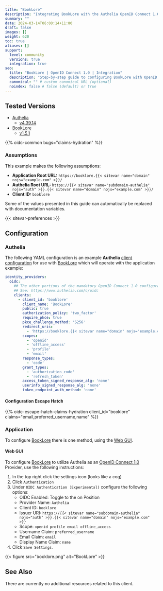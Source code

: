 ```yaml
---
title: "BookLore"
description: "Integrating BookLore with the Authelia OpenID Connect 1.0 Provider."
summary: ""
date: 2024-03-14T06:00:14+11:00
draft: false
images: []
weight: 620
toc: true
aliases: []
support:
  level: community
  versions: true
  integration: true
seo:
  title: "BookLore | OpenID Connect 1.0 | Integration"
  description: "Step-by-step guide to configuring BookLore with OpenID Connect 1.0 for secure SSO. Enhance your login flow using Authelia’s modern identity management."
  canonical: "" # custom canonical URL (optional)
  noindex: false # false (default) or true
---
```


## Tested Versions

- [Authelia]
  - [v4.39.14](https://github.com/authelia/authelia/releases/tag/v4.39.14)
- [BookLore]
  - [v1.5.1](https://github.com/booklore-app/booklore/releases/tag/v1.5.1)

{{% oidc-common bugs="claims-hydration" %}}

### Assumptions

This example makes the following assumptions:

- __Application Root URL:__ `https://booklore.{{< sitevar name="domain" nojs="example.com" >}}/`
- __Authelia Root URL:__ `https://{{< sitevar name="subdomain-authelia" nojs="auth" >}}.{{< sitevar name="domain" nojs="example.com" >}}/`
- __Client ID:__ `booklore`

Some of the values presented in this guide can automatically be replaced with documentation variables.

{{< sitevar-preferences >}}

## Configuration

### Authelia

The following YAML configuration is an example __Authelia__ [client configuration] for use with [BookLore] which will
operate with the application example:

```yaml {title="configuration.yml"}
identity_providers:
  oidc:
    ## The other portions of the mandatory OpenID Connect 1.0 configuration go here.
    ## See: https://www.authelia.com/c/oidc
    clients:
      - client_id: 'booklore'
        client_name: 'BookLore'
        public: true
        authorization_policy: 'two_factor'
        require_pkce: true
        pkce_challenge_method: 'S256'
        redirect_uris:
          - 'https://booklore.{{< sitevar name="domain" nojs="example.com" >}}/api/oidc'
        scopes:
          - 'openid'
          - 'offline_access'
          - 'profile'
          - 'email'
        response_types:
          - 'code'
        grant_types:
          - 'authorization_code'
          - 'refresh_token'
        access_token_signed_response_alg: 'none'
        userinfo_signed_response_alg: 'none'
        token_endpoint_auth_method: 'none'
```

#### Configuration Escape Hatch

{{% oidc-escape-hatch-claims-hydration client_id="booklore" claims="email,preferred_username,name" %}}

### Application

To configure [BookLore] there is one method, using the [Web GUI](#web-gui).

#### Web GUI

To configure [BookLore] to utilize Authelia as an [OpenID Connect 1.0] Provider, use the following instructions:

1. In the top right click the settings icon (looks like a cog)
2. Click `Authentication`
3. Under `OIDC Authentication (Experimental)` configure the following options:
   - OIDC Enabled: Toggle to the on Position
   - Provider Name: `Authelia`
   - Client ID: `booklore`
   - Issuer URI: `https://{{< sitevar name="subdomain-authelia" nojs="auth" >}}.{{< sitevar name="domain" nojs="example.com" >}}`
   - Scope: `openid profile email offline_access`
   - Username Claim: `preferred_username`
   - Email Claim: `email`
   - Display Name Claim: `name`
4. Click `Save Settings`.

{{< figure src="booklore.png" alt="BookLore" >}}

## See Also

There are currently no additional resources related to this client.

[Authelia]: https://www.authelia.com
[BookLore]: https://github.com/booklore-app/booklore
[OpenID Connect 1.0]: ../../introduction.md
[client configuration]: ../../../../configuration/identity-providers/openid-connect/clients.md
